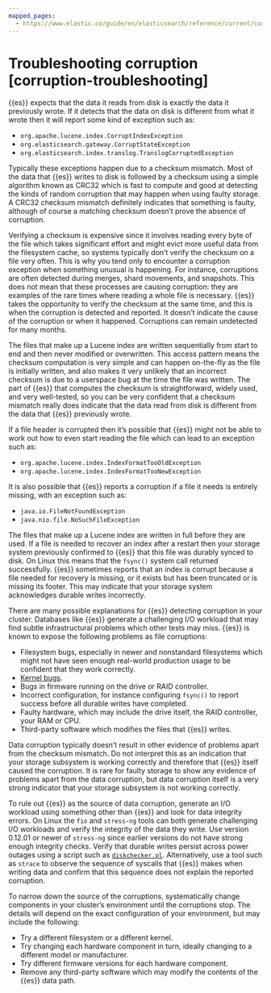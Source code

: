 ```yaml
---
mapped_pages:
  - https://www.elastic.co/guide/en/elasticsearch/reference/current/corruption-troubleshooting.html
---
```


# Troubleshooting corruption [corruption-troubleshooting]

{{es}} expects that the data it reads from disk is exactly the data it previously wrote. If it detects that the data on disk is different from what it wrote then it will report some kind of exception such as:

* `org.apache.lucene.index.CorruptIndexException`
* `org.elasticsearch.gateway.CorruptStateException`
* `org.elasticsearch.index.translog.TranslogCorruptedException`

Typically these exceptions happen due to a checksum mismatch. Most of the data that {{es}} writes to disk is followed by a checksum using a simple algorithm known as CRC32 which is fast to compute and good at detecting the kinds of random corruption that may happen when using faulty storage. A CRC32 checksum mismatch definitely indicates that something is faulty, although of course a matching checksum doesn’t prove the absence of corruption.

Verifying a checksum is expensive since it involves reading every byte of the file which takes significant effort and might evict more useful data from the filesystem cache, so systems typically don’t verify the checksum on a file very often. This is why you tend only to encounter a corruption exception when something unusual is happening. For instance, corruptions are often detected during merges, shard movements, and snapshots. This does not mean that these processes are causing corruption: they are examples of the rare times where reading a whole file is necessary. {{es}} takes the opportunity to verify the checksum at the same time, and this is when the corruption is detected and reported. It doesn’t indicate the cause of the corruption or when it happened. Corruptions can remain undetected for many months.

The files that make up a Lucene index are written sequentially from start to end and then never modified or overwritten. This access pattern means the checksum computation is very simple and can happen on-the-fly as the file is initially written, and also makes it very unlikely that an incorrect checksum is due to a userspace bug at the time the file was written. The part of {{es}} that computes the checksum is straightforward, widely used, and very well-tested, so you can be very confident that a checksum mismatch really does indicate that the data read from disk is different from the data that {{es}} previously wrote.

If a file header is corrupted then it’s possible that {{es}} might not be able to work out how to even start reading the file which can lead to an exception such as:

* `org.apache.lucene.index.IndexFormatTooOldException`
* `org.apache.lucene.index.IndexFormatTooNewException`

It is also possible that {{es}} reports a corruption if a file it needs is entirely missing, with an exception such as:

* `java.io.FileNotFoundException`
* `java.nio.file.NoSuchFileException`

The files that make up a Lucene index are written in full before they are used. If a file is needed to recover an index after a restart then your storage system previously confirmed to {{es}} that this file was durably synced to disk. On Linux this means that the `fsync()` system call returned successfully. {{es}} sometimes reports that an index is corrupt because a file needed for recovery is missing, or it exists but has been truncated or is missing its footer. This may indicate that your storage system acknowledges durable writes incorrectly.

There are many possible explanations for {{es}} detecting corruption in your cluster. Databases like {{es}} generate a challenging I/O workload that may find subtle infrastructural problems which other tests may miss. {{es}} is known to expose the following problems as file corruptions:

* Filesystem bugs, especially in newer and nonstandard filesystems which might not have seen enough real-world production usage to be confident that they work correctly.
* [Kernel bugs](https://www.elastic.co/blog/canonical-elastic-and-google-team-up-to-prevent-data-corruption-in-linux).
* Bugs in firmware running on the drive or RAID controller.
* Incorrect configuration, for instance configuring `fsync()` to report success before all durable writes have completed.
* Faulty hardware, which may include the drive itself, the RAID controller, your RAM or CPU.
* Third-party software which modifies the files that {{es}} writes.

Data corruption typically doesn’t result in other evidence of problems apart from the checksum mismatch. Do not interpret this as an indication that your storage subsystem is working correctly and therefore that {{es}} itself caused the corruption. It is rare for faulty storage to show any evidence of problems apart from the data corruption, but data corruption itself is a very strong indicator that your storage subsystem is not working correctly.

To rule out {{es}} as the source of data corruption, generate an I/O workload using something other than {{es}} and look for data integrity errors. On Linux the `fio` and `stress-ng` tools can both generate challenging I/O workloads and verify the integrity of the data they write. Use version 0.12.01 or newer of `stress-ng` since earlier versions do not have strong enough integrity checks. Verify that durable writes persist across power outages using a script such as [`diskchecker.pl`](https://gist.github.com/bradfitz/3172656). Alternatively, use a tool such as `strace` to observe the sequence of syscalls that {{es}} makes when writing data and confirm that this sequence does not explain the reported corruption.

To narrow down the source of the corruptions, systematically change components in your cluster’s environment until the corruptions stop. The details will depend on the exact configuration of your environment, but may include the following:

* Try a different filesystem or a different kernel.
* Try changing each hardware component in turn, ideally changing to a different model or manufacturer.
* Try different firmware versions for each hardware component.
* Remove any third-party software which may modify the contents of the {{es}} data path.

